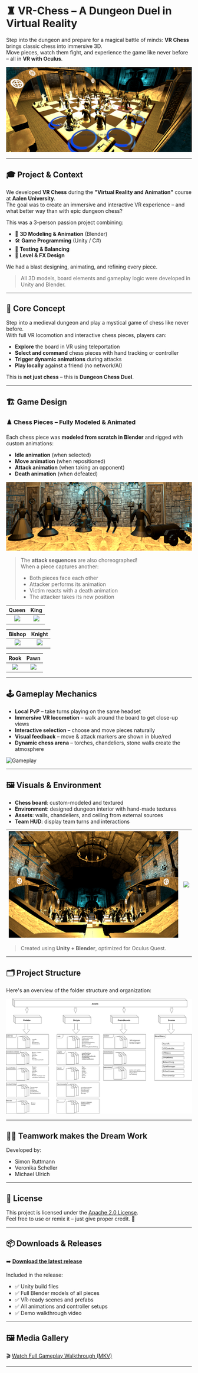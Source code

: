 # ♜ VR-Chess – A Dungeon Duel in Virtual Reality

Step into the dungeon and prepare for a magical battle of minds: **VR Chess** brings classic chess into immersive 3D.  
Move pieces, watch them fight, and experience the game like never before – all in **VR with Oculus**.

![Game Title](media/img/game-title-picture.png)

---

## 🎓 Project & Context

We developed **VR Chess** during the **"Virtual Reality and Animation"** course at **Aalen University**.  
The goal was to create an immersive and interactive VR experience – and what better way than with epic dungeon chess?

This was a 3-person passion project combining:

- 🧠 **3D Modeling & Animation** (Blender)
- 🛠️ **Game Programming** (Unity / C#)
- 🧪 **Testing & Balancing**
- 🎨 **Level & FX Design**

We had a blast designing, animating, and refining every piece.


> All 3D models, board elements and gameplay logic were developed in Unity and Blender.

---

## 🧠 Core Concept

Step into a medieval dungeon and play a mystical game of chess like never before.  
With full VR locomotion and interactive chess pieces, players can:

- **Explore** the board in VR using teleportation
- **Select and command** chess pieces with hand tracking or controller
- **Trigger dynamic animations** during attacks
- **Play locally** against a friend (no network/AI)

This is **not just chess** – this is **Dungeon Chess Duel**.

---

## 🏗️ Game Design

### ♟️ Chess Pieces – Fully Modeled & Animated

Each chess piece was **modeled from scratch in Blender** and rigged with custom animations:

- **Idle animation** (when selected)
- **Move animation** (when repositioned)
- **Attack animation** (when taking an opponent)
- **Death animation** (when defeated)

![Figure Showcase](media/img/figures-collection.png)

> The **attack sequences** are also choreographed!  
> When a piece captures another:
> - Both pieces face each other
> - Attacker performs its animation
> - Victim reacts with a death animation
> - The attacker takes its new position


| Queen | King |
|:--:|:--:|
| ![](media/gifs/queen-kill.gif)| ![](media/gifs/king-kill.gif) |

| Bishop | Knight |
|:--:|:--:|
| ![](media/gifs/bishop-kill.gif) | ![](media/gifs/knight-kill.gif) |


|              Rook              | Pawn |
|:------------------------------:|:--:|
|![](media/gifs/tower-kill.gif)  | ![](media/gifs/pawn-kill.gif) |

---

## 🕹️ Gameplay Mechanics

- **Local PvP** – take turns playing on the same headset
- **Immersive VR locomotion** – walk around the board to get close-up views
- **Interactive selection** – choose and move pieces naturally
- **Visual feedback** – move & attack markers are shown in blue/red
- **Dynamic chess arena** – torches, chandeliers, stone walls create the atmosphere

![Gameplay](media/gifs/gameplay.gif)

---

## 🖼️ Visuals & Environment

- **Chess board**: custom-modeled and textured
- **Environment**: designed dungeon interior with hand-made textures
- **Assets**: walls, chandeliers, and ceiling from external sources
- **Team HUD**: display team turns and interactions

| ![](media/img/game-central.png) | ![](media/img/game-fromfar.png) |
|---|---|

> Created using **Unity + Blender**, optimized for Oculus Quest.

---

## 🗂️ Project Structure

Here's an overview of the folder structure and organization:

![Folder Structure](media/img/design-folder-structure.png)

---

## 🧑‍💻 Teamwork makes the Dream Work

Developed by:

- Simon Ruttmann
- Veronika Scheller
- Michael Ulrich

---

## 📜 License

This project is licensed under the [Apache 2.0 License](LICENSE).  
Feel free to use or remix it – just give proper credit. 🤝

---

## 📦 Downloads & Releases

➡️ **[Download the latest release](https://github.com/SimonRuttmann/VR-Chess-Dungeon/releases/tag/v1.0.0)**

Included in the release:

- ✅ Unity build files
- ✅ Full Blender models of all pieces
- ✅ VR-ready scenes and prefabs
- ✅ All animations and controller setups
- ✅ Demo walkthrough video

---

## 🖼️ Media Gallery

🎬 [Watch Full Gameplay Walkthrough (MKV)](media/video/walkthrough.mkv)

---

